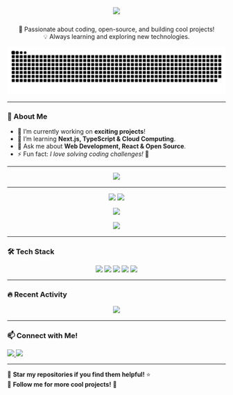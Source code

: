 
<!-- Introduction -->
<h1 align="center">
  <img src="https://readme-typing-svg.herokuapp.com?font=Fira+Code&size=24&duration=3000&color=F75C7E&center=true&vCenter=true&multiline=true&width=600&lines=Hey+there!+%F0%9F%91%8B+I'm+%5BYour+Name%5D"/>
</h1>

<p align="center">
  🚀 Passionate about coding, open-source, and building cool projects! <br />
  💡 Always learning and exploring new technologies.  
</p>

<!-- Animated Wave Divider -->
<p align="center">
  <img src="https://raw.githubusercontent.com/Platane/snk/output/github-contribution-grid-snake.svg" alt="animated" />
</p>

---

<!-- About Me Section -->
### 📖 About Me
- 🔭 I’m currently working on **exciting projects**!
- 🌱 I’m learning **Next.js, TypeScript & Cloud Computing**.
- 💬 Ask me about **Web Development, React & Open Source**.
- ⚡ Fun fact: *I love solving coding challenges!* 🧩

---

<!-- Typing Animation -->
<p align="center">
  <img src="https://readme-typing-svg.herokuapp.com?font=Fira+Code&size=18&duration=2000&color=F75C7E&center=true&vCenter=true&multiline=true&width=500&lines=Full-Stack+Developer;Lifelong+Learner" />
</p>

---

<!-- GitHub Stats & Streak -->
<p align="center">
  <img src="https://github-readme-stats.vercel.app/api?Yaseen-A-Khan=Yaseen-A-Khan&show_icons=true&theme=radical" height="165" />
  <img src="https://streak-stats.demolab.com?user=Yaseen-A-Khan&theme=tokyonight" height="165" />
</p>

<!-- GitHub Trophies -->
<p align="center">
  <img src="https://github-profile-trophy.vercel.app/?Yaseen-A-Khan=Yaseen-A-Khan&theme=radical&no-frame=true&row=1&column=6" />
</p>

<!-- Most Used Languages -->
<p align="center">
  <img src="https://github-readme-stats.vercel.app/api/top-langs/?Yaseen-A-Khan=Yaseen-A-Khan&layout=compact&theme=radical" />
</p>

---

<!-- Tech Stack -->
### 🛠 Tech Stack
<p align="center">
  <img src="https://img.shields.io/badge/HTML5-%23E34F26.svg?style=for-the-badge&logo=html5&logoColor=white" />
  <img src="https://img.shields.io/badge/CSS3-%231572B6.svg?style=for-the-badge&logo=css3&logoColor=white" />
  <img src="https://img.shields.io/badge/JavaScript-%23F7DF1E.svg?style=for-the-badge&logo=javascript&logoColor=black" />
  <img src="https://img.shields.io/badge/React-%2361DAFB.svg?style=for-the-badge&logo=react&logoColor=black" />
  <img src="https://img.shields.io/badge/Node.js-%23339933.svg?style=for-the-badge&logo=node.js&logoColor=white" />
</p>

---

<!-- GitHub Activity -->
### 🔥 Recent Activity
<!-- Github Activity Graph -->
<p align="center">
  <img src="https://github-readme-activity-graph.vercel.app/graph?Yaseen-A-Khan=Yaseen-A-Khan&theme=dracula" />
</p>

---

<!-- Connect With Me -->
### 📫 Connect with Me!
  <a href="https://linkedin.com/in/your-linkedin">
    <img src="https://img.shields.io/badge/LinkedIn-%230077B5.svg?style=for-the-badge&logo=linkedin&logoColor=white" />
  </a>
  <a href="mailto:yaseenahmedkhan8@gmail.com">
    <img src="https://img.shields.io/badge/Email-%23D14836.svg?style=for-the-badge&logo=gmail&logoColor=white" />
  </a>
</p>

---

🌟 **Star my repositories if you find them helpful!** ⭐  
🔔 **Follow me for more cool projects!** 🚀  
